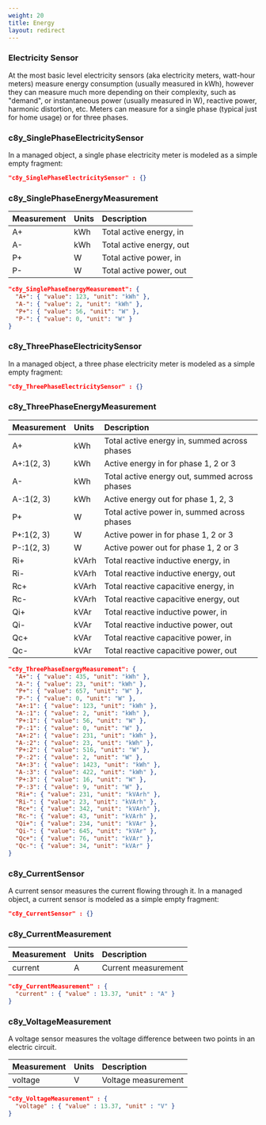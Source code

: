 ```yaml
---
weight: 20
title: Energy
layout: redirect
---
```


### Electricity Sensor

At the most basic level electricity sensors (aka electricity meters, watt-hour meters) measure energy consumption (usually measured in kWh), however they can measure much more depending on their complexity, such as "demand", or instantaneous power (usually measured in W), reactive power, harmonic distortion, etc. Meters can measure for a single phase (typical just for home usage) or for three phases.

### c8y\_SinglePhaseElectricitySensor

In a managed object, a single phase electricity meter is modeled as a simple empty fragment:

```json
"c8y_SinglePhaseElectricitySensor" : {}
```

### c8y\_SinglePhaseEnergyMeasurement

|Measurement|Units|Description|
|:----------|:----|:----------|
|A+|kWh|Total active energy, in|
|A-|kWh|Total active energy, out|
|P+|W|Total active power, in|
|P-|W|Total active power, out|

```json
"c8y_SinglePhaseEnergyMeasurement": {
  "A+": { "value": 123, "unit": "kWh" },
  "A-": { "value": 2, "unit": "kWh" },
  "P+": { "value": 56, "unit": "W" },
  "P-": { "value": 0, "unit": "W" }
}
```

### c8y\_ThreePhaseElectricitySensor

In a managed object, a three phase electricity meter is modeled as a simple empty fragment:

```json
"c8y_ThreePhaseElectricitySensor" : {}
```

### c8y_ThreePhaseEnergyMeasurement

|Measurement|Units|Description|
|:----------|:----|:----------|
|A+|kWh|Total active energy in, summed across phases|
|A+:1(2, 3)|kWh|Active energy in for phase 1, 2 or 3|
|A-|kWh|Total active energy out, summed across phases|
|A-:1(2, 3)|kWh|Active energy out for phase 1, 2, 3|
|P+|W|Total active power in, summed across phases|
|P+:1(2, 3)|W|Active power in for phase 1, 2 or 3|
|P-:1(2, 3)|W|Active power out for phase 1, 2 or 3|
|Ri+|kVArh|Total reactive inductive energy, in|
|Ri-|kVArh|Total reactive inductive energy, out|
|Rc+|kVArh|Total reactive capacitive energy, in|
|Rc-|kVArh|Total reactive capacitive energy, out|
|Qi+|kVAr|Total reactive inductive power, in|
|Qi-|kVAr|Total reactive inductive power, out|
|Qc+|kVAr|Total reactive capacitive power, in|
|Qc-|kVAr|Total reactive capacitive power, out|

```json
"c8y_ThreePhaseEnergyMeasurement": {
  "A+": { "value": 435, "unit": "kWh" },
  "A-": { "value": 23, "unit": "kWh" },
  "P+": { "value": 657, "unit": "W" },
  "P-": { "value": 0, "unit": "W" },
  "A+:1": { "value": 123, "unit": "kWh" },
  "A-:1": { "value": 2, "unit": "kWh" },
  "P+:1": { "value": 56, "unit": "W" },
  "P-:1": { "value": 0, "unit": "W" },
  "A+:2": { "value": 231, "unit": "kWh" },
  "A-:2": { "value": 23, "unit": "kWh" },
  "P+:2": { "value": 516, "unit": "W" },
  "P-:2": { "value": 2, "unit": "W" },
  "A+:3": { "value": 1423, "unit": "kWh" },
  "A-:3": { "value": 422, "unit": "kWh" },
  "P+:3": { "value": 16, "unit": "W" },
  "P-:3": { "value": 9, "unit": "W" },
  "Ri+": { "value": 231, "unit": "kVArh" },
  "Ri-": { "value": 23, "unit": "kVArh" },
  "Rc+": { "value": 342, "unit": "kVArh" },
  "Rc-": { "value": 43, "unit": "kVArh" },
  "Qi+": { "value": 234, "unit": "kVAr" },
  "Qi-": { "value": 645, "unit": "kVAr" },
  "Qc+": { "value": 76, "unit": "kVAr" },
  "Qc-": { "value": 34, "unit": "kVAr" }
}
```

### c8y\_CurrentSensor

A current sensor measures the current flowing through it.
In a managed object, a current sensor is modeled as a simple empty fragment:

```json
"c8y_CurrentSensor" : {}
```

### c8y\_CurrentMeasurement

|Measurement|Units|Description|
|:----------|:----|:----------|
|current|A|Current measurement|

```json
"c8y_CurrentMeasurement" : {
  "current" : { "value" : 13.37, "unit" : "A" }
}
```

### c8y\_VoltageMeasurement

A voltage sensor measures the voltage difference between two points in an electric circuit.

|Measurement|Units|Description|
|:----------|:----|:----------|
|voltage|V|Voltage measurement|

```json
"c8y_VoltageMeasurement" : {
  "voltage" : { "value" : 13.37, "unit" : "V" }
}
```
